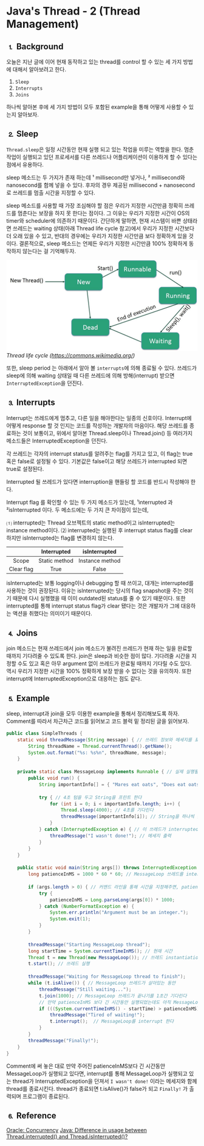 # Java's Thread - 2 (Thread Management)

## ⒈ Background
오늘은 지난 글에 이어 현재 동작하고 있는 thread를 control 할 수 있는 세 가지 방법에 대해서 알아보려고 한다.

1. `Sleep`
2. `Interrupts`
3. `Joins`

하나씩 알아본 후에 세 가지 방법이 모두 포함된 example을 통해 어떻게 사용할 수 있는지 알아보자.

## ⒉ Sleep

`Thread.sleep`은 일정 시간동안 현재 실행 되고 있는 작업을 미루는 역할을 한다. 멈춘 작업이 실행되고 있던 프로세서를 다른 쓰레드나 어플리케이션이 이용하게 할 수 있다는 점에서 유용하다.

sleep 메소드는 두 가지가 존재 하는데 ¹ millisecond만 넣거나, ² millisecond와 nanosecond를 함께 넣을 수 있다. 후자의 경우 제공된 millisecond + nanosecond로 쓰레드를 멈출 시간을 지정할 수 있다. 

sleep 메소드를 사용할 때 가장 조심해야 할 점은 우리가 지정한 시간만큼 정확히 쓰레드를 멈춘다는 보장을 하지 못 한다는 점이다. 그 이유는 우리가 지정한 시간이 OS의 timer와 scheduler에 의존하기 때문이다. 간단하게 말하면, 현재 시스템이 바쁜 상태라면 쓰레드는 waiting 상태(아래 Thread life cycle 참고)에서 우리가 지정한 시간보다 더 오래 있을 수 있고, 반대의 경우에는 우리가 지정한 시간만큼 보다 정확하게 있을 것이다. 결론적으로, sleep 메소드는 언제든 우리가 지정한 시간만큼 100% 정확하게 동작하지 않는다는 걸 기억해두자.

![Thread Life Cycle](./images/thread_life_cycle.jpeg)
_Thread life cycle (https://commons.wikimedia.org/)_

또한, sleep period 는 아래에서 알아 볼 `interrupts`에 의해 종료될 수 있다. 쓰레드가 sleep에 의해 waiting 상태일 때 다른 쓰레드에 의해 방해(interrupt) 받으면 `InterruptedException`을 던진다.

## ⒊ Interrupts

Interrupt는 쓰레드에게 멈추고, 다른 일을 해야한다는 일종의 신호이다. Interrupt에 어떻게 response 할 것 인지는 코드를 작성하는 개발자의 마음이다. 해당 쓰레드를 종료하는 것이 보통이고, 위에서 알아본 Thread.sleep이나 Thread.join() 등 여러가지 메소드들은 InterruptedException을 던진다.

각 쓰레드는 각자의 interrupt status를 알려주는 flag를 가지고 있고, 이 flag는 true 혹은 false로 설정될 수 있다. 기본값은 false이고 해당 쓰레드가 interrupted 되면 true로 설정된다.

Interrupted 될 쓰레드가 있다면 interruption을 핸들링 할 코드를 반드시 작성해야 한다.

Interrupt flag 를 확인할 수 있는 두 가지 메소드가 있는데,  ¹interrupted 과 ²isInterrupted 이다. 두 메소드에는 두 가지 큰 차이점이 있는데,

⑴ interrupted는 Thread 오브젝트의 static method이고 isInterrupted는 instance method이다. 
⑵ interrupted는 실행된 후 interrupt status flag를 clear 하지만 isInterrupted는 flag를 변경하지 않는다.

|   | Interrupted | isInterrupted  |
| :---: | :---: | :---:|
| Scope | Static method | Instance method |
| Clear flag | True  | False |

isInterrupted는 보통 logging이나 debugging 할 때 쓰이고, 대개는 interrupted를 사용하는 것이 권장된다. 이유는 isInterrupted는 당시의 flag snapshot을 주는 것이기 때문에 다시 실행했을 때 이미 outdated된 status를 줄 수 있기 때문이다. 또한 interrupted를 통해 interrupt status flag가 clear 됐다는 것은 개발자가 그에 대응하는 액션을 취했다는 의미이기 때문이다.

## ⒋ Joins

join 메소드는 현재 쓰레드에서 join 메소드가 불려진 쓰레드가 현재 하는 일을 완료할 때까지 기다려줄 수 있도록 한다. join은 sleep과 비슷한 점이 많다. 기다려줄 시간을 지정할 수도 있고 혹은 아무 argument 없이 쓰레드가 완료될 때까지 기다릴 수도 있다. 역시 우리가 지정한 시간을 100% 정확하게 보장 받을 수 없다는 것을 유의하자. 또한 interrupt에 InterruptedException으로 대응하는 점도 같다.

## ⒌ Example

sleep, interrupt과 join을 모두 이용한 example을 통해서 정리해보도록 하자. Comment를 따라서 차근차근 코드를 읽어보고 코드 블럭 밑 정리된 글을 읽어보자.
 
```java
public class SimpleThreads {
    static void threadMessage(String message) { // 쓰레드 정보와 메세지를 표현해 줄 helper method
        String threadName = Thread.currentThread().getName();
        System.out.format("%s: %s%n", threadName, message);
    }

    private static class MessageLoop implements Runnable { // 실제 실행될 thread
        public void run() {
            String importantInfo[] = { "Mares eat oats", "Does eat oats", "Little lambs eat ivy", "A kid will eat ivy too"};

            try { // 4초 텀을 두고 String을 프린트 한다
                for (int i = 0; i < importantInfo.length; i++) {
                    Thread.sleep(4000); // 4초를 기다린다
                    threadMessage(importantInfo[i]); // String을 하나씩 출력 한다
                }
            } catch (InterruptedException e) { // 이 쓰레드가 interrupted 되어 sleep 메소드가 InterruptedException을 던지면
                threadMessage("I wasn't done!"); // 메세지 출력
            }
        }
    }

    public static void main(String args[]) throws InterruptedException {
        long patienceInMS = 1000 * 60 * 60; // MessageLoop 쓰레드를 interrupt하기 전 기다릴 시간, 기본값: 1시간

        if (args.length > 0) { // 커맨드 라인을 통해 시간을 지정해주면, patienceInMS 값을 변경한다
            try {
                patienceInMS = Long.parseLong(args[0]) * 1000;
            } catch (NumberFormatException e) {
                System.err.println("Argument must be an integer.");
                System.exit(1);
            }
        }

        threadMessage("Starting MessageLoop thread");
        long startTime = System.currentTimeInMS(); // 현재 시간
        Thread t = new Thread(new MessageLoop()); // 쓰레드 instantiation
        t.start(); // 쓰레드 실행

        threadMessage("Waiting for MessageLoop thread to finish");
        while (t.isAlive()) { // MessageLoop 쓰레드가 살아있는 동안 
            threadMessage("Still waiting...");
            t.join(1000); // MessageLoop 쓰레드가 끝나기를 1초간 기다린다
            // 만약 patienceInMS 보다 긴 시간동안 실행되었는데도 아직 MessageLoop가 종료되지 않았다면
            if (((System.currentTimeInMS() - startTime) > patienceInMS) && t.isAlive()) { 
                threadMessage("Tired of waiting!");
                t.interrupt();  // MessageLoop를 interrupt 한다
            }
        }
        threadMessage("Finally!");
    }
}
```

Comment에 써 놓은 대로 만약 주어진 patienceInMS보다 긴 시간동안 MessageLoop가 실행되고 있다면, interrupt를 통해 MessageLoop가 실행되고 있는 thread가 InterruptedException을 던져서 `I wasn't done!` 이라는 메세지와 함께 thread를 종료시킨다. thread가 종료되면 t.isAlive()가 false가 되고 `Finally!` 가 출력되며 프로그램이 종료된다.


## ⒍ Reference

[Oracle: Concurrency](https://docs.oracle.com/javase/tutorial/essential/concurrency/index.html)
[Java: Difference in usage between Thread.interrupted() and Thread.isInterrupted()?](https://stackoverflow.com/a/62438836)